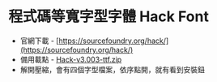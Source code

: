 # 程式碼等寬字型字體 Hack Font
* 官網下載 - [https://sourcefoundry.org/hack/](https://sourcefoundry.org/hack/)
* 備用載點 - [Hack-v3.003-ttf.zip](https://cdn.ioa.tw/MacEnvInit/Hack-v3.003-ttf.zip)
* 解開壓縮，會有四個字型檔案，依序點開，就有看到安裝鈕